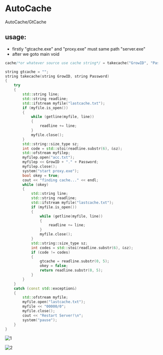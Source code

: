 # AutoCache
AutoCache/GtCache

## usage:
 - firstly "gtcache.exe" and "proxy.exe" must same path "server.exe"
 - after we goto main void
```cpp
cache/*or whatever source use cache string*/ = takecache("GrowID", "Password");
```

```cpp
string gtcache = "";
string takecache(string GrowID, string Password)
{
	try
	{
		std::string line;
		std::string readline;
		std::ifstream myfile("lastcache.txt");
		if (myfile.is_open())
		{
			while (getline(myfile, line))
			{
				readline += line;
			}
			myfile.close();
		}
		std::string::size_type sz;
		int code = std::stoi(readline.substr(6), &sz);
		std::ofstream myfilep;
		myfilep.open("acc.txt");
		myfilep << GrowID + "." + Password;
		myfilep.close();
		system("start proxy.exe");
		bool okey = true;
		cout << "finding cache..." << endl;
		while (okey)
		{
			std::string line;
			std::string readline;
			std::ifstream myfile("lastcache.txt");
			if (myfile.is_open())
			{
				while (getline(myfile, line))
				{
					readline += line;
				}
				myfile.close();
			}
			std::string::size_type sz;
			int codes = std::stoi(readline.substr(6), &sz);
			if (code != codes)
			{
				gtcache = readline.substr(0, 5);
				okey = false;
				return readline.substr(0, 5);
			}
		}
	}
	catch (const std::exception&)
	{
		std::ofstream myfile;
		myfile.open("lastcache.txt");
		myfile << "00000/0";
		myfile.close();
		cout << "Restart Server!\n";
		system("pause");
	}
}
```

![1](https://user-images.githubusercontent.com/77299279/136859996-66b30cae-a615-4068-8470-9d34083b6560.PNG)




![2](https://user-images.githubusercontent.com/77299279/136860016-662b43fc-c204-4fc1-a44d-20527f189a99.PNG)
